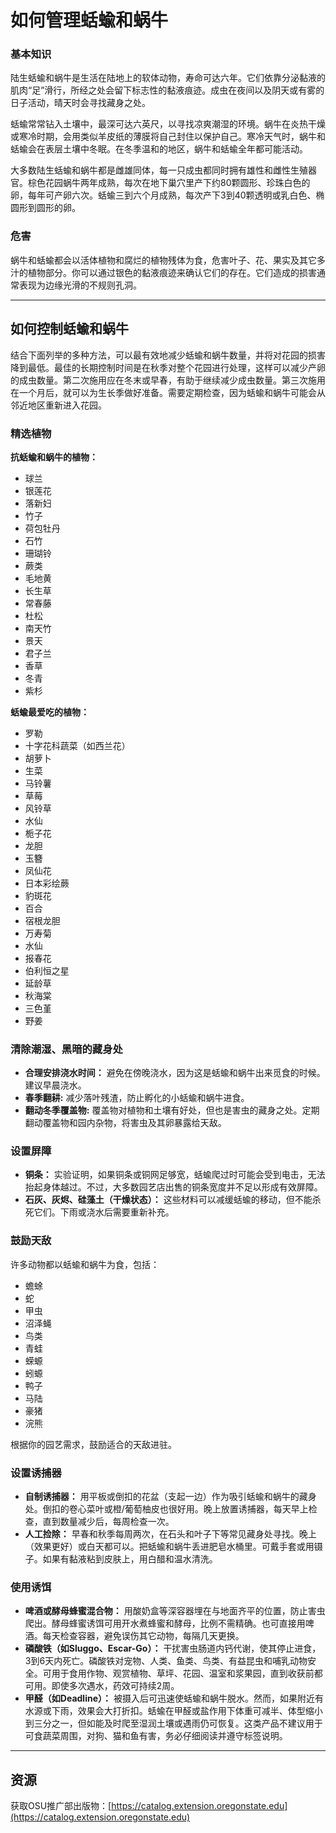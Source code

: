 # 如何管理蛞蝓和蜗牛

### 基本知识

陆生蛞蝓和蜗牛是生活在陆地上的软体动物，寿命可达六年。它们依靠分泌黏液的肌肉“足”滑行，所经之处会留下标志性的黏液痕迹。成虫在夜间以及阴天或有雾的日子活动，晴天时会寻找藏身之处。

蛞蝓常常钻入土壤中，最深可达六英尺，以寻找凉爽潮湿的环境。蜗牛在炎热干燥或寒冷时期，会用类似羊皮纸的薄膜将自己封住以保护自己。寒冷天气时，蜗牛和蛞蝓会在表层土壤中冬眠。在冬季温和的地区，蜗牛和蛞蝓全年都可能活动。

大多数陆生蛞蝓和蜗牛都是雌雄同体，每一只成虫都同时拥有雄性和雌性生殖器官。棕色花园蜗牛两年成熟，每次在地下巢穴里产下约80颗圆形、珍珠白色的卵，每年可产卵六次。蛞蝓三到六个月成熟，每次产下3到40颗透明或乳白色、椭圆形到圆形的卵。

### 危害

蜗牛和蛞蝓都会以活体植物和腐烂的植物残体为食，危害叶子、花、果实及其它多汁的植物部分。你可以通过银色的黏液痕迹来确认它们的存在。它们造成的损害通常表现为边缘光滑的不规则孔洞。

---

## 如何控制蛞蝓和蜗牛

结合下面列举的多种方法，可以最有效地减少蛞蝓和蜗牛数量，并将对花园的损害降到最低。最佳的长期控制时间是在秋季对整个花园进行处理，这样可以减少产卵的成虫数量。第二次施用应在冬末或早春，有助于继续减少成虫数量。第三次施用在一个月后，就可以为生长季做好准备。需要定期检查，因为蛞蝓和蜗牛可能会从邻近地区重新进入花园。

### 精选植物

**抗蛞蝓和蜗牛的植物：**
- 球兰
- 银莲花
- 落新妇
- 竹子
- 荷包牡丹
- 石竹
- 珊瑚铃
- 蕨类
- 毛地黄
- 长生草
- 常春藤
- 杜松
- 南天竹
- 景天
- 君子兰
- 香草
- 冬青
- 紫杉

**蛞蝓最爱吃的植物：**
- 罗勒
- 十字花科蔬菜（如西兰花）
- 胡萝卜
- 生菜
- 马铃薯
- 草莓
- 风铃草
- 水仙
- 栀子花
- 龙胆
- 玉簪
- 凤仙花
- 日本彩绘蕨
- 豹斑花
- 百合
- 宿根龙胆
- 万寿菊
- 水仙
- 报春花
- 伯利恒之星
- 延龄草
- 秋海棠
- 三色堇
- 野姜

### 清除潮湿、黑暗的藏身处

- **合理安排浇水时间：** 避免在傍晚浇水，因为这是蛞蝓和蜗牛出来觅食的时候。建议早晨浇水。
- **春季翻耕:** 减少落叶残渣，防止孵化的小蛞蝓和蜗牛进食。
- **翻动冬季覆盖物:** 覆盖物对植物和土壤有好处，但也是害虫的藏身之处。定期翻动覆盖物和园内杂物，将害虫及其卵暴露给天敌。

### 设置屏障

- **铜条：** 实验证明，如果铜条或铜网足够宽，蛞蝓爬过时可能会受到电击，无法抬起身体越过。不过，大多数园艺店出售的铜条宽度并不足以形成有效屏障。
- **石灰、灰烬、硅藻土（干燥状态）：** 这些材料可以减缓蛞蝓的移动，但不能杀死它们。下雨或浇水后需要重新补充。

### 鼓励天敌

许多动物都以蛞蝓和蜗牛为食，包括：
- 蟾蜍
- 蛇
- 甲虫
- 沼泽蝇
- 鸟类
- 青蛙
- 蝾螈
- 蚓螈
- 鸭子
- 马陆
- 豪猪
- 浣熊

根据你的园艺需求，鼓励适合的天敌进驻。

### 设置诱捕器

- **自制诱捕器：** 用平板或倒扣的花盆（支起一边）作为吸引蛞蝓和蜗牛的藏身处。倒扣的卷心菜叶或橙/葡萄柚皮也很好用。晚上放置诱捕器，每天早上检查，直到数量减少后，每周检查一次。
- **人工捡除：** 早春和秋季每周两次，在石头和叶子下等常见藏身处寻找。晚上（效果更好）或白天都可以。把蛞蝓和蜗牛丢进肥皂水桶里。可戴手套或用镊子。如果有黏液粘到皮肤上，用白醋和温水清洗。

### 使用诱饵

- **啤酒或酵母蜂蜜混合物：** 用酸奶盒等深容器埋在与地面齐平的位置，防止害虫爬出。酵母蜂蜜诱饵可用开水煮蜂蜜和酵母，比例不需精确。也可直接用啤酒。每天检查容器，避免误伤其它动物，每隔几天更换。
- **磷酸铁（如Sluggo、Escar-Go）：** 干扰害虫肠道内钙代谢，使其停止进食，3到6天内死亡。磷酸铁对宠物、人类、鱼类、鸟类、有益昆虫和哺乳动物安全。可用于食用作物、观赏植物、草坪、花园、温室和浆果园，直到收获前都可用。即使多次遇水，药效可持续2周。
- **甲醛（如Deadline）：** 被摄入后可迅速使蛞蝓和蜗牛脱水。然而，如果附近有水源或下雨，效果会大打折扣。蛞蝓在甲醛或盐作用下体重可减半、体型缩小到三分之一，但如能及时爬至湿润土壤或遇雨仍可恢复。这类产品不建议用于可食蔬菜周围，对狗、猫和鱼有害，务必仔细阅读并遵守标签说明。

---

## 资源

获取OSU推广部出版物：[https://catalog.extension.oregonstate.edu](https://catalog.extension.oregonstate.edu)

